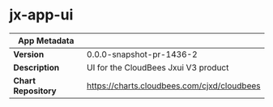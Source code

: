 # jx-app-ui

|App Metadata||
|---|---|
| **Version** | 0.0.0-snapshot-pr-1436-2 |
| **Description** | UI for the CloudBees Jxui V3 product |
| **Chart Repository** | https://charts.cloudbees.com/cjxd/cloudbees |
